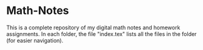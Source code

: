 # Math-Notes

This is a complete repository of my digital math notes and homework assignments. In each folder, the file "index.tex" lists all the files in the folder (for easier navigation).